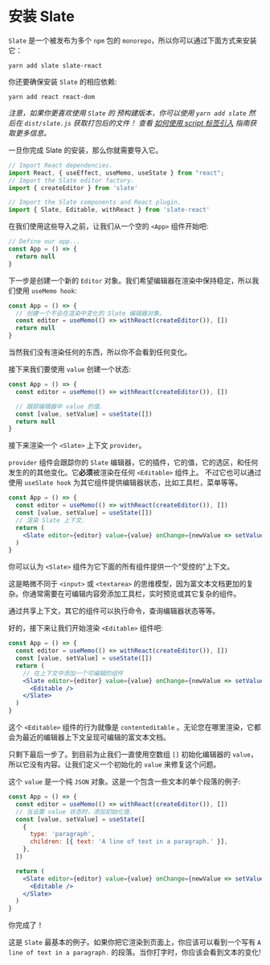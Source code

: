 # 安装 Slate

`Slate` 是一个被发布为多个 `npm` 包的 `monorepo`，所以你可以通过下面方式来安装它：

```
yarn add slate slate-react
```

你还要确保安装 `Slate` 的相应依赖:

```
yarn add react react-dom
```

*注意，如果你更喜欢使用 `Slate` 的 预构建版本，你可以使用 `yarn add slate` 然后在 `dist/slate.js` 获取打包后的文件！ 查看 [如何使用 script 标签引入](./XX-using-the-bundled-source.md) 指南获取更多信息。*

一旦你完成 Slate 的安装，那么你就需要导入它。


```jsx
// Import React dependencies.
import React, { useEffect, useMemo, useState } from "react";
// Import the Slate editor factory.
import { createEditor } from 'slate'

// Import the Slate components and React plugin.
import { Slate, Editable, withReact } from 'slate-react'
```

在我们使用这些导入之前，让我们从一个空的 `<App>` 组件开始吧:

```jsx
// Define our app...
const App = () => {
  return null
}
```

下一步是创建一个新的 `Editor` 对象。我们希望编辑器在渲染中保持稳定，所以我们使用 `useMemo hook`:

```jsx
const App = () => {
  // 创建一个不会在渲染中变化的 Slate 编辑器对象。
  const editor = useMemo(() => withReact(createEditor()), [])
  return null
}
```

当然我们没有渲染任何的东西，所以你不会看到任何变化。

接下来我们要使用 `value` 创建一个状态:

```jsx
const App = () => {
  const editor = useMemo(() => withReact(createEditor()), [])

  // 跟踪编辑器中 value 的值.
  const [value, setValue] = useState([])
  return null
}
```

接下来渲染一个 `<Slate>` 上下文 `provider`。

`provider` 组件会跟踪你的 `Slate` 编辑器，它的插件，它的值，它的选区，和任何发生的的其他变化。它**必须**被渲染在任何 `<Editable>` 组件上。 不过它也可以通过使用 `useSlate hook` 为其它组件提供编辑器状态，比如工具栏，菜单等等。

```jsx
const App = () => {
  const editor = useMemo(() => withReact(createEditor()), [])
  const [value, setValue] = useState([])
  // 渲染 Slate 上下文.
  return (
    <Slate editor={editor} value={value} onChange={newValue => setValue(newValue)} />
  )
}
```

你可以认为 `<Slate>` 组件为它下面的所有组件提供一个"受控的"上下文。

这是略微不同于 `<input>` 或 `<textarea>` 的思维模型，因为富文本文档更加的复杂。你通常需要在可编辑内容旁添加工具栏，实时预览或其它复杂的组件。

通过共享上下文，其它的组件可以执行命令，查询编辑器状态等等。

好的，接下来让我们开始渲染 `<Editable>` 组件吧:

```jsx
const App = () => {
  const editor = useMemo(() => withReact(createEditor()), [])
  const [value, setValue] = useState([])
  return (
    // 在上下文中添加一个可编辑的组件
    <Slate editor={editor} value={value} onChange={newValue => setValue(newValue)}>
      <Editable />
    </Slate>
  )
}
```

这个 `<Editable>` 组件的行为就像是 `contenteditable` 。无论您在哪里渲染，它都会为最近的编辑器上下文呈现可编辑的富文本文档。

只剩下最后一步了。到目前为止我们一直使用空数组 `[]` 初始化编辑器的 `value`，所以它没有内容。让我们定义一个初始化的 `value` 来修复这个问题。

这个 `value` 是一个纯 `JSON` 对象。这是一个包含一些文本的单个段落的例子:

```jsx
const App = () => {
  const editor = useMemo(() => withReact(createEditor()), [])
  // 当设置 value 状态时，添加初始化值.
  const [value, setValue] = useState([
    {
      type: 'paragraph',
      children: [{ text: 'A line of text in a paragraph.' }],
    },
  ])

  return (
    <Slate editor={editor} value={value} onChange={newValue => setValue(newValue)}>
      <Editable />
    </Slate>
  )
}
```

你完成了！

这是 `Slate` 最基本的例子。如果你把它渲染到页面上，你应该可以看到一个写有 `A line of text in a paragraph.` 的段落。当你打字时，你应该会看到文本的变化!

